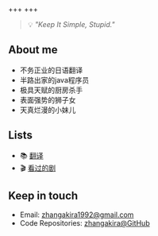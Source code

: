 +++
+++

> 💡 *"Keep It Simple, Stupid."*

## About me

- 不务正业的日语翻译
- 半路出家的java程序员
- 极具天赋的厨房杀手
- 表面强势的狮子女
- 天真烂漫的小妹儿

## Lists

- 📚 [翻译](./lists/translations)
- 🎬 [看过的剧](./lists/series)

## Keep in touch

- Email: [zhangakira1992@gmail.com](mailto:zhangakira1992@gmail.com)
- Code Repositories: [zhangakira@GitHub](https://github.com/zhangakira)
